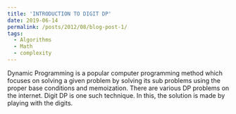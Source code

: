 ```yaml
---
title: 'INTRODUCTION TO DIGIT DP'
date: 2019-06-14
permalink: /posts/2012/08/blog-post-1/
tags:
  - Algorithms
  - Math
  - complexity
---
```


Dynamic Programming is a popular computer programming method which focuses on solving a given problem by solving its sub problems using the proper base conditions and memoization. There are various DP problems on the internet. Digit DP is one such technique. In this, the solution is made by playing with the digits.

